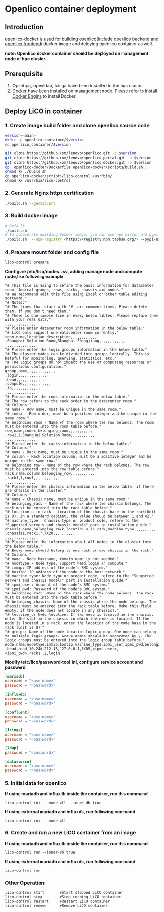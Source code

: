 # Openlico container deployment

## Introduction

openlico-docker is used for building openlico(include [openlico backend](https://github.com/lenovo/openlico.git) and [openlico frontend](https://github.com/lenovo/openlico-portal.git)) docker image and deloying openlico container as well.


**note: Openlico docker container should be deployed on management node of hpc cluster.** 
## Prerequisite
1. Openhpc, openldap, icinga have been installed in the hpc cluster.
2. Docker have been installed on management node. Please refer to [Install Docker Engine](https://docs.docker.com/engine/install/) to install Docker.


## Deploy LiCO in container
### 1. Create image build folder and clone openlico source code

```sh
version=<main>
mkdir -p openlico_container/$version
cd openlico_container/$version

git clone https://github.com/lenovo/openlico.git -b $version
git clone https://github.com/lenovo/openlico-portal.git -b $version
git clone https://github.com/lenovo/openlico-docker.git -b $version
cp  openlico-docker/Dockerfile openlico-docker/scripts/build.sh .
chmod +x ./build.sh
cp openlico-docker/scripts/lico-control /usr/bin/
chmod +x /usr/bin/lico-control

```

### 2. Generate Nginx https certification

```sh
./build.sh --genSslCert 
```


### 3. Build docker image

```sh
# Default
./build.sh 
# To accelerate building docker image, you can use npm mirror and pypi mirror, like following command
./build.sh  --npm-registry <https://registry.npm.taobao.org/> --pypi-url <https://pypi.tuna.tsinghua.edu.cn/simple> 

```




### 4. Prepare mount folder and config file 

```sh
lico-control prepare
```




**Configure /etc/lico/nodes.csv, adding manage node and compute node,like following example**

```
"# This file is using to define the basic information for datacenter room, logical groups, rows, racks, chassis and nodes."
"# We recommend edit this file using Excel or other table editing software."
"# Notes:"
"# The lines that start with '#' are comment lines. Please delete them, if you don't need them."
"# There is one sample line in every below tables. Please replace them with your real data."
,,,,,,,,,,,,,,
"# Please enter datacenter room information in the below table."
"# LiCO only support one datacenter room currently."
room,name,location_description,,,,,,,,,,,,
,ShangHai Solution Room,Shanghai Zhangjiang,,,,,,,,,,,,
,,,,,,,,,,,,,,
"# Please enter the logic groups information in the below table."
"# The cluster nodes can be divided into groups logically. This is helpful for monitoring, querying, statistics, etc."
"# The logic groups do not impact the use of computing resources or permissions configurations."
group,name,,,,,,,,,,,,,
,login,,,,,,,,,,,,,
,head,,,,,,,,,,,,,
,compute,,,,,,,,,,,,,
,io,,,,,,,,,,,,,
,,,,,,,,,,,,,,
"# Please enter the rows information in the below table."
"# The row refers to the rack order in the datacenter room."
"# Columns:"
"# name - Row name, must be unique in the same room."
"# index - Row order, must be a positive integer and be unique in the same room."
"# belonging_room - Name of the room where the row belongs. The room must be entered into the room table before."
row,name,index,belonging_room,,,,,,,,,,,
,row1,1,ShangHai Solution Room,,,,,,,,,,,
,,,,,,,,,,,,,,
"# Please enter the racks information in the below table."
"# Columns:"
"# name - Rack name, must be unique in the same room."
"# column - Rack location column, must be a positive integer and be unique in the same row."
"# belonging_row - Name of the row where the rack belongs. The row must be entered into the row table before."
rack,name,column,belonging_row,,,,,,,,,,,
,rack1,1,row1,,,,,,,,,,,
,,,,,,,,,,,,,,
"# Please enter the chassis information in the below table, if there are chassis in the cluster."
"# Columns:"
"# name - Chassis name, must be unique in the same room."
"# belonging_rack - Name of the rack where the chassis belongs. The rack must be entered into the rack table before."
"# location_u_in_rack - Location of the chassis base in the rack(Unit is U). In a standard cabinet, the value should be between 1 and 42."
"# machine_type - Chassis type or product code, refere to the "Supported servers and chassis models" part in installation guide."
chassis,name,belonging_rack,location_u_in_rack,machine_type,,,,,,,,,,
,chassis1,rack1,7,7X20,,,,,,,,,,
,,,,,,,,,,,,,,
"# Please enter the information about all nodes in the cluster into the below table."
"# Every node should belong to one rack or one chassis in the rack."
"# Columns:"
"# name - Node hostname, domain name is not needed."
"# nodetype - Node type, support head,login or compute."
"# immip: IP address of the node's BMC system."
"# hostip: IP address of the node on the host network."
"# machine_type: Node type or product code, refere to the "Supported servers and chassis models" part in installation guide."
"# ipmi_user: Account of the node's BMC system."
"# ipmi_pwd: Password of the node's BMC system."
"# belonging_rack: Name of the rack where the node belongs. The rack must be entered into the rack table before."
"# belonging_chassis: Name of the chassis where the node belongs. The chassis must be entered into the rack table before. Make this field empty, if the node does not locate in any chassis)."
"# location_u: Node location. If the node is located in the chassis, enter the slot in the chassis in which the node is located. If the node is located in a rack, enter the location of the node base in the rack (Unit is U)."
"# groups: Name of the node location logic group. One node can belong to multiple logic groups. Group names should be separated by ;. The logic groups must be entered into the logic group table before."
node,name,nodetype,immip,hostip,machine_type,ipmi_user,ipmi_pwd,belonging_rack,belonging_chassis,location_u,groups
,head,head,10.240.212.13,127.0.0.1,7X05,<ipmi_user>,<ipmi_pwd>,rack1,,2,login
```





**Modify /etc/lico/password-tool.ini, configure service account and password**

```ini
[mariadb]
username = "<username>"
password = "<password>"

[influxdb]
username = "<username>"
password = "<password>"

[confluent]
username = "<username>"
password = "<password>"

[icinga]
username = "<username>"
password = "<password>"

[ldap]
password = "<password>"

[datasource]
username = "<username>"
password = "<password>"

```



### 5. Initial data for openlico

**If using mariadb and influxdb inside the container, run this command**
```shell
lico-control init --mode all --inner-db true
````
**If using external mariadb and influxdb, run following command**
```shell
lico-control init --mode all 
```


### 6. Create and run a new LiCO container from an image
**If using mariadb and influxdb inside the container, run this command**
```shell
lico-control run --inner-db true
```
**If using external mariadb and influxdb, run following command**
```shell
lico-control run 
```

### Other Operation:
```shell
lico-control start       #Start stopped LiCO container
lico-control stop        #Stop running LiCO container
lico-control restart     #Restart LiCO container
lico-control remove      #Remove LiCO container
```